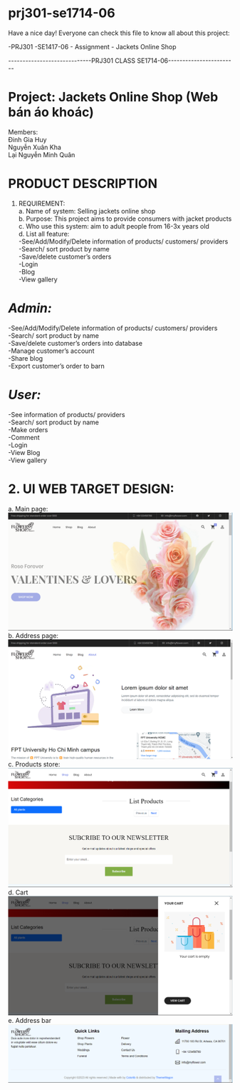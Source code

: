 # prj301-se1714-06

Have a nice day! Everyone can check this file to know all about this project:

-PRJ301 -SE1417-06 - Assignment - Jackets Online Shop 

-----------------------------PRJ301 CLASS SE1714-06------------------------

# **Project: Jackets Online Shop (Web bán áo khoác)**
Members: <br>
Đinh Gia Huy <br>
Nguyễn Xuân Kha<br>
Lại Nguyễn Minh Quân<br>

# **PRODUCT DESCRIPTION**

1.	REQUIREMENT:<br>
a.	Name of system: Selling jackets online shop<br>
b.	Purpose: This project aims to provide consumers with jacket products<br>
c.	Who use this system: aim to adult people from 16-3x years old<br>
d.	List all feature:<br>
-See/Add/Modify/Delete information of products/ customers/ providers<br>
-Search/ sort product by name<br>
-Save/delete customer’s orders<br>
-Login<br>
-Blog<br>
-View gallery<br>


# *Admin:*<br>
-See/Add/Modify/Delete information of products/ customers/ providers<br>
-Search/ sort product by name<br>
-Save/delete customer’s orders into database<br>
-Manage customer’s account<br>
-Share blog<br>
-Export customer’s order to barn<br>

# *User:*<br>
-See information of products/ providers<br>
-Search/ sort product by name<br>
-Make orders<br>
-Comment<br>
-Login<br>
-View Blog<br>
-View gallery<br>

# **2. UI WEB TARGET DESIGN:**<br>
a.	 Main page:<br>
<img src="./windowDes/mainpage.png">
b.   Address page:<br>
<img src="./windowDes/adressSpace.png">
c.   Products store:<br>
<img src="./windowDes/productStore.png">
d.   Cart<br>
<img src="./windowDes/cart.png">
e.   Address bar<br>
<img src="./windowDes/footer.png">
